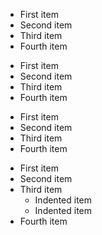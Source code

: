 - First item
- Second item
- Third item
- Fourth item
  
* First item
* Second item
* Third item
* Fourth item
  
+ First item
+ Second item
+ Third item
+ Fourth item
  
- First item
- Second item
- Third item
    - Indented item
    - Indented item
- Fourth item